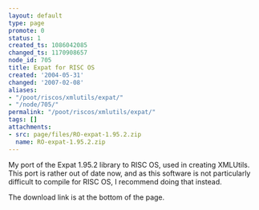 ```yaml
---
layout: default
type: page
promote: 0
status: 1
created_ts: 1086042085
changed_ts: 1170908657
node_id: 705
title: Expat for RISC OS
created: '2004-05-31'
changed: '2007-02-08'
aliases:
- "/poot/riscos/xmlutils/expat/"
- "/node/705/"
permalink: "/poot/riscos/xmlutils/expat/"
tags: []
attachments:
- src: page/files/RO-expat-1.95.2.zip
  name: RO-expat-1.95.2.zip
---
```

My port of the Expat 1.95.2 library to RISC OS, used in creating XMLUtils.  This port is rather out of date now, and as this software is not particularly difficult to compile for RISC OS, I recommend doing that instead.

The download link is at the bottom of the page.
